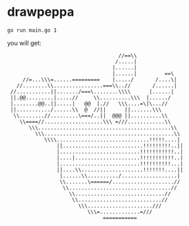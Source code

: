 # drawpeppa

`go run main.go 1`

you will get:

                                        //==\\                  
                                       /.....|                  
                                      |......|                  
                                      |......|         ==\      
         //=...\\\=......=========    |...../       /....\|     
       //........\\................===\\..//       /......|     
     //...........||......./===\........\\\\      |......|      
     ||.@@.........|.....//     \\..........\\\  |....../       
     |........@@..||.....|   @@  |.//   \\\....=\|\...//        
     ||.........../......\\  @  //||      ||.......\\\          
      \\........//.........\===/..||  @@@ ||..........\\        
        \\====//...................\\\ =///............\\       
           \\\...........................................\\     
             \\\..........................................\\    
                \\\\..............................!!!!!....|    
                    ||..........................!!!!!!!!!..||   
                    |..........................!!!!!!!!!!!..|   
                    |....|.....................!!!!!!!!!!!..|   
                    |..........................!!!!!!!!!!...|   
                    ||....\\....................!!!!!!!....||   
                     |......\\........../..................|    
                     \\.......\======/....................//    
                      \\.................................//     
                        \\.............................//       
                         \\...........................//        
                           \\\.....................///          
                              \\\=.............=///             
                                   ===========                  
                                                          
